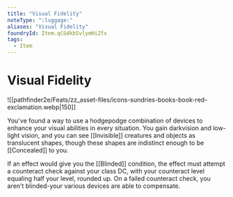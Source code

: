 ```yaml
---
title: "Visual Fidelity"
noteType: ":luggage:"
aliases: "Visual Fidelity"
foundryId: Item.qCGdkbSvlymHiZfx
tags:
  - Item
---
```


# Visual Fidelity
![[pathfinder2e/Feats/zz_asset-files/icons-sundries-books-book-red-exclamation.webp|150]]

You've found a way to use a hodgepodge combination of devices to enhance your visual abilities in every situation. You gain darkvision and low-light vision, and you can see [[Invisible]] creatures and objects as translucent shapes, though these shapes are indistinct enough to be [[Concealed]] to you.

If an effect would give you the [[Blinded]] condition, the effect must attempt a counteract check against your class DC, with your counteract level equaling half your level, rounded up. On a failed counteract check, you aren't blinded-your various devices are able to compensate.
